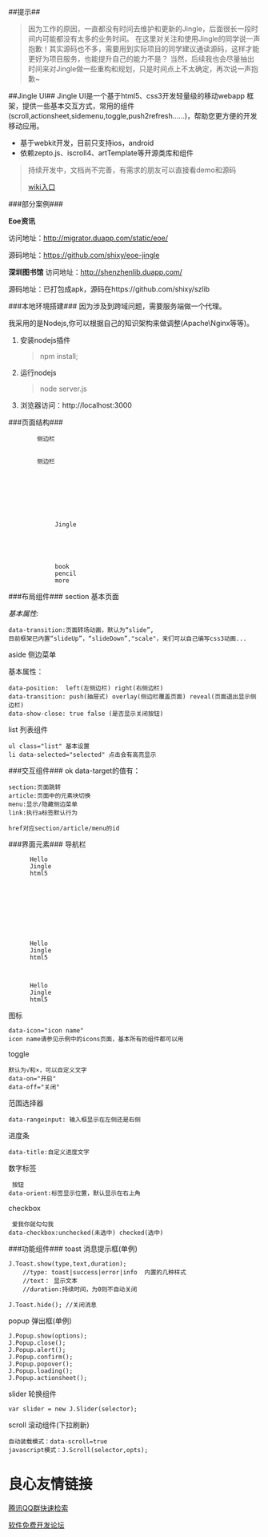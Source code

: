 ##提示##
> 因为工作的原因，一直都没有时间去维护和更新的Jingle，后面很长一段时间内可能都没有太多的业务时间。
> 在这里对关注和使用Jingle的同学说一声抱歉！其实源码也不多，需要用到实际项目的同学建议通读源码，这样才能更好为项目服务，也能提升自己的能力不是？
> 当然，后续我也会尽量抽出时间来对Jingle做一些重构和规划，只是时间点上不太确定，再次说一声抱歉~

##Jingle UI##
Jingle UI是一个基于html5、css3开发轻量级的移动webapp 框架，提供一些基本交互方式，常用的组件(scroll,actionsheet,sidemenu,toggle,push2refresh......)，帮助您更方便的开发移动应用。

- 基于webkit开发，目前只支持ios，android
- 依赖zepto.js、iscroll4、artTemplate等开源类库和组件

> 持续开发中，文档尚不完善，有需求的朋友可以直接看demo和源码
> 
> [wiki入口](https://github.com/shixy/Jingle/wiki/_pages "wiki")

###部分案例###

**Eoe资讯**

访问地址：http://migrator.duapp.com/static/eoe/

源码地址：https://github.com/shixy/eoe-jingle

**深圳图书馆**
访问地址：http://shenzhenlib.duapp.com/

源码地址：已打包成apk，源码在https://github.com/shixy/szlib

###本地环境搭建###
因为涉及到跨域问题，需要服务端做一个代理。

我采用的是Nodejs,你可以根据自己的知识架构来做调整(Apache\Nginx等等)。

1. 安装nodejs插件

	> npm install;

2. 运行nodejs

	> node server.js

3. 浏览器访问：http://localhost:3000

###页面结构###
	  
	     
	        侧边栏
	     
	     
	        侧边栏
	     
	 
	  
	     
	         
	             
	                  
	             
	             Jingle 
	             
	                  
	             
	         
	         
	             book 
	             pencil 
	             more 
	         
	         
	             
	         
	     
	 

###布局组件###
section 基本页面

*基本属性:*

	data-transition:页面转场动画，默认为“slide”,
	目前框架已内置“slideUp”，“slideDown”,"scale"，亲们可以自己编写css3动画...

aside 侧边菜单

基本属性：

	data-position:  left(左侧边栏) right(右侧边栏)
	data-transition: push(抽屉式) overlay(侧边栏覆盖页面) reveal(页面退出显示侧边栏)
	data-show-close: true false (是否显示关闭按钮)

list 列表组件

	ul class="list" 基本设置
	li data-selected="selected" 点击会有高亮显示

###交互组件###
	 ok 
data-target的值有：

	section:页面跳转
	article:页面中的元素块切换
	menu:显示/隐藏侧边菜单
	link:执行a标签默认行为

	href对应section/article/menu的id

###界面元素###
导航栏

	 
	 
          Hello  
          Jingle  
          html5  
     
	 
	 
          
          
          
     
	 
	 
          Hello  
          Jingle  
          html5  
     
	 
	 
          Hello  
          Jingle  
          html5  
     

图标

	data-icon="icon name"
	icon name请参见示例中的icons页面，基本所有的组件都可以用

toggle

	  
	默认为√和×，可以自定义文字
	data-on="开启"
	data-off="关闭"

范围选择器

	 
         
     
	data-rangeinput: 输入框显示在左侧还是右侧

进度条

	  
	data-title:自定义进度文字

数字标签

	 按钮 
	data-orient:标签显示位置，默认显示在右上角

checkbox

	 爱我你就勾勾我 
	data-checkbox:unchecked(未选中) checked(选中)


###功能组件###
toast 消息提示框(单例)

	J.Toast.show(type,text,duration);
		//type: toast|success|error|info  内置的几种样式
		//text： 显示文本
		//duration:持续时间，为0则不自动关闭

	J.Toast.hide(); //关闭消息

popup 弹出框(单例)

	J.Popup.show(options);
	J.Popup.close();
	J.Popup.alert();
	J.Popup.confirm();
	J.Popup.popover();
	J.Popup.loading();
	J.Popup.actionsheet();

slider 轮换组件

	var slider = new J.Slider(selector);

scroll 滚动组件(下拉刷新)


 	自动装载模式：data-scroll=true
	javascript模式：J.Scroll(selector,opts);

 # 良心友情链接

[腾讯QQ群快速检索](http://u.720life.cn/s/8cf73f7c)

[软件免费开发论坛](http://u.720life.cn/s/bbb01dc0)